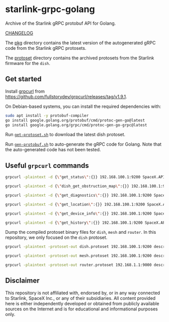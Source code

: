 # starlink-grpc-golang

Archive of the Starlink gRPC protobuf API for Golang.

[CHANGELOG](./CHANGELOG.md)

The [pkg](./pkg/) directory contains the latest version of the autogenerated gRPC code from the Starlink gRPC protosets.

The [protoset](./protoset/) directory contains the archived protosets from the Starlink firmware for the `dish`.

## Get started

Install [grpcurl](https://github.com/fullstorydev/grpcurl) from https://github.com/fullstorydev/grpcurl/releases/tag/v1.9.1.

On Debian-based systems, you can install the required dependencies with:

```bash
sudo apt install -y protobuf-compiler
go install google.golang.org/protobuf/cmd/protoc-gen-go@latest
go install google.golang.org/grpc/cmd/protoc-gen-go-grpc@latest
```

Run [`get-protoset.sh`](./get-protoset.sh) to download the latest dish protoset.

Run [`gen-protobuf.sh`](./gen-protobuf.sh) to auto-generate the gRPC code for Golang. Note that the auto-generated code has not been tested.

## Useful `grpcurl` commands

```bash
grpcurl -plaintext -d {\"get_status\":{}} 192.168.100.1:9200 SpaceX.API.Device.Device/Handle
```

```bash
grpcurl -plaintext -d {\"dish_get_obstruction_map\":{}} 192.168.100.1:9200 SpaceX.API.Device.Device/Handle
```

```bash
grpcurl -plaintext -d {\"get_diagnostics\":{}} 192.168.100.1:9200 SpaceX.API.Device.Device/Handle
```

```bash
grpcurl -plaintext -d {\"get_location\":{}} 192.168.100.1:9200 SpaceX.API.Device.Device/Handle
```

```bash
grpcurl -plaintext -d {\"get_device_info\":{}} 192.168.100.1:9200 SpaceX.API.Device.Device/Handle
```

```bash
grpcurl -plaintext -d {\"get_history\":{}} 192.168.100.1:9200 SpaceX.API.Device.Device/Handle
```

Dump the compiled protoset binary files for `dish`, `mesh` and `router`. In this repository, we only focused on the `dish` protoset.

```bash
grpcurl -plaintext -protoset-out dish.protoset 192.168.100.1:9200 describe SpaceX.API.Device.Device
```

```bash
grpcurl -plaintext -protoset-out mesh.protoset 192.168.100.1:9200 describe SpaceX.API.Device.Mesh
```

```bash
grpcurl -plaintext -protoset-out router.protoset 192.168.1.1:9000 describe SpaceX.API.Device.Device
```

## Disclaimer

This repository is not affiliated with, endorsed by, or in any way connected to Starlink, SpaceX Inc., or any of their subsidiaries. All content provided here is either independently developed or obtained from publicly available sources on the Internet and is for educational and informational purposes only.
